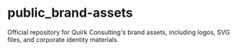 # public_brand-assets
Official repository for Quirk Consulting's brand assets, including logos, SVG files, and corporate identity materials.
